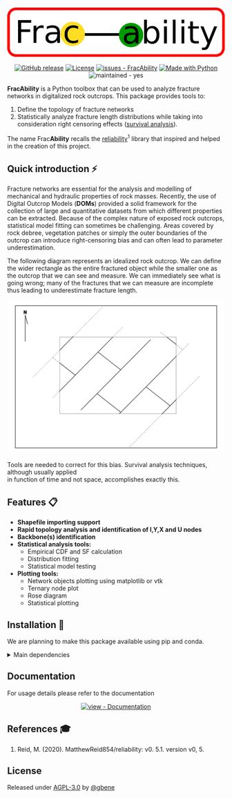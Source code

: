 
![logo](./docs/images/logo_small.png)
<div align="center">

[![GitHub release](https://img.shields.io/github/release/gbene/FracAbility?include_prereleases=&sort=semver&color=orange)](https://github.com/gbene/FracAbility/releases/)
[![License](https://img.shields.io/badge/License-AGPL--3.0-orange)](#license)
[![issues - FracAbility](https://img.shields.io/github/issues/gbene/FracAbility)](https://github.com/gbene/FracAbility/issues)
[![Made with Python](https://img.shields.io/badge/Python->=3.10-orange?logo=python&logoColor=white)](https://python.org "Go to Python homepage")
![maintained - yes](https://img.shields.io/badge/maintained-yes-green)
</div>

**FracAbility** is a Python toolbox that can be used to analyze fracture networks in digitalized rock
outcrops. This package provides tools to:

1. Define the topology of fracture networks 
2. Statistically analyze fracture length distributions while taking into consideration 
right censoring effects ([survival analysis](https://en.wikipedia.org/wiki/Survival_analysis)). 

The name Frac**Ability** recalls the [reliability](https://github.com/MatthewReid854/reliability/tree/master)<sup>1</sup> 
library that inspired and helped in the creation of this project. 


## Quick introduction ⚡

Fracture networks are essential for the analysis and modelling of mechanical and hydraulic properties 
of rock masses. Recently, the use of Digital Outcrop Models (**DOMs**) provided a solid framework for the collection 
of large and quantitative datasets from which different properties can be extracted.
Because of the complex nature of exposed rock outcrops, statistical model fitting can sometimes be challenging. 
Areas covered by rock debree, vegetation patches or simply the outer boundaries of the outcrop can 
introduce right-censoring bias and can often lead to parameter underestimation.

The following diagram represents an idealized rock outcrop. We can define the wider rectangle as the entire 
fractured object while the smaller one as the outcrop that we can see and measure. We can immediately 
see what is going wrong; many of the fractures that we can measure are incomplete thus leading to underestimate 
fracture length. 

![ref_diag](./docs/images/example_diagram.png)

Tools are needed to correct for this bias. Survival analysis techniques, although usually applied  
in function of time and not space, accomplishes exactly this.

## Features 📋

- **Shapefile importing support**
- **Rapid topology analysis and identification of I,Y,X and U nodes**
- **Backbone(s) identification**
- **Statistical analysis tools:**
    + Empirical CDF and SF calculation
    + Distribution fitting
    + Statistical model testing
- **Plotting tools:**
    + Network objects plotting using matplotlib or vtk
    + Ternary node plot 
    + Rose diagram
    + Statistical plotting

## Installation 🔧

We are planning to make this package available using pip and conda.

<details>
  <summary>Main dependencies</summary>

[![dependency - shapely](https://img.shields.io/badge/dependency-shapely-blue)](https://pypi.org/project/shapely)
[![dependency - vtk](https://img.shields.io/badge/dependency-vtk-blue)](https://pypi.org/project/vtk)
[![dependency - scipy](https://img.shields.io/badge/dependency-scipy-blue)](https://pypi.org/project/scipy)
[![dependency - networkx](https://img.shields.io/badge/dependency-networkx-blue)](https://pypi.org/project/networkx)


</details>


## Documentation

For usage details please refer to the documentation 

<div align="center">

[![view - Documentation](https://img.shields.io/badge/view-Documentation-blue?style=for-the-badge)](/docs/ "Go to project documentation")
</div>


## References 🎓

1. Reid, M. (2020). MatthewReid854/reliability: v0. 5.1. version v0, 5.


## License

Released under [AGPL-3.0](/LICENSE) by [@gbene](https://github.com/gbene)